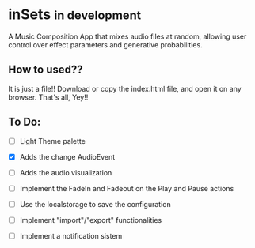 # inSets <small>in development</small>

A Music Composition App that mixes audio files at random, allowing user control
over effect parameters and generative probabilities.

## How to used??
It is just a file!! Download or copy the index.html file,
and open it on any browser. That's all, Yey!!

## To Do:

* [ ] Light Theme palette

* [x] Adds the change AudioEvent
* [ ] Adds the audio visualization

* [ ] Implement the FadeIn and Fadeout on the Play and Pause actions
* [ ] Use the localstorage to save the configuration
* [ ] Implement "import"/"export" functionalities


* [ ] Implement a notification sistem

